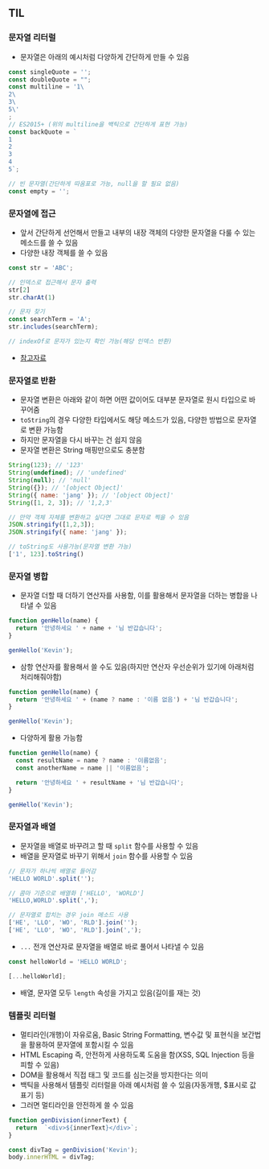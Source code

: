 ## TIL

### 문자열 리터럴
- 문자열은 아래의 예시처럼 다양하게 간단하게 만들 수 있음
```js
const singleQuote = '';
const doubleQuote = "";
const multiline = '1\
2\
3\
5\'
;
// ES2015+ (위의 multiline을 백틱으로 간단하게 표현 가능)
const backQuote = `
1
2
3
4
5`;

// 빈 문자열(간단하게 따옴표로 가능, null을 할 필요 없음)
const empty = '';
```

### 문자열에 접근
- 앞서 간단하게 선언해서 만들고 내부의 내장 객체의 다양한 문자열을 다룰 수 있는 메소드를 쓸 수 있음
- 다양한 내장 객체를 쓸 수 있음
```js
const str = 'ABC';

// 인덱스로 접근해서 문자 출력
str[2]
str.charAt(1)

// 문자 찾기
const searchTerm = 'A';
str.includes(searchTerm);

// indexOf로 문자가 있는지 확인 가능(해당 인덱스 반환)
```
- [참고자료](https://developer.mozilla.org/ko/docs/Web/JavaScript/Reference/Global_Objects/String)

### 문자열로 반환
- 문자열 변환은 아래와 같이 하면 어떤 값이어도 대부분 문자열로 원시 타입으로 바꾸어줌
- `toString`의 경우 다양한 타입에서도 해당 메소드가 있음, 다양한 방법으로 문자열로 변환 가능함
- 하지만 문자열을 다시 바꾸는 건 쉽지 않음
- 문자열 변환은 String 매핑만으로도 충분함
```js
String(123); // '123'
String(undefined); // 'undefined'
String(null); // 'null'
String({}); // '[object Object]'
String({ name: 'jang' }); // '[object Object]'
String([1, 2, 3]); // '1,2,3'

// 만약 객체 자체를 변환하고 싶다면 그대로 문자로 찍을 수 있음
JSON.stringify([1,2,3]);
JSON.stringify({ name: 'jang' });

// toString도 사용가능(문자열 변환 가능)
['1', 123].toString()
```

### 문자열 병합
- 문자열 더할 때 더하기 연산자를 사용함, 이를 활용해서 문자열을 더하는 병합을 나타낼 수 있음
```js
function genHello(name) {
  return '안녕하세요 ' + name + '님 반갑습니다';
}

genHello('Kevin');
```
- 삼항 연산자를 활용해서 쓸 수도 있음(하지만 연산자 우선순위가 있기에 아래처럼 처리해줘야함)
```js
function genHello(name) {
  return '안녕하세요 ' + (name ? name : '이름 없음') + '님 반갑습니다';
}

genHello('Kevin');
```
- 다양하게 활용 가능함
```js
function genHello(name) {
  const resultName = name ? name : '이름없음';
  const anotherName = name || '이름없음';

  return '안녕하세요 ' + resultName + '님 반갑습니다';
}

genHello('Kevin');
```

### 문자열과 배열
- 문자열을 배열로 바꾸려고 할 때 `split` 함수를 사용할 수 있음
- 배열을 문자열로 바꾸기 위해서 `join` 함수를 사용할 수 있음
```js
// 문자가 하나씩 배열로 들어감
'HELLO WORLD'.split('');

// 콤마 기준으로 배열화 ['HELLO', 'WORLD']
'HELLO,WORLD'.split(',');

// 문자열로 합치는 경우 join 메소드 사용
['HE', 'LLO', 'WO', 'RLD'].join('');
['HE', 'LLO', 'WO', 'RLD'].join(',');
```
- `...` 전개 연산자로 문자열을 배열로 바로 풀어서 나타낼 수 있음
```js
const helloWorld = 'HELLO WORLD';

[...helloWorld];
```
- 배열, 문자열 모두 `length` 속성을 가지고 있음(길이를 재는 것)

### 템플릿 리터럴
- 멀티라인(개행)이 자유로움, Basic String Formatting, 변수값 및 표현식을 보간법을 활용하여 문자열에 포함시킬 수 있음
- HTML Escaping 즉, 안전하게 사용하도록 도움을 함(XSS, SQL Injection 등을 피할 수 있음)
- DOM을 활용해서 직접 태그 및 코드를 심는것을 방지한다는 의미
- 백틱을 사용해서 템플릿 리터럴을 아래 예시처럼 쓸 수 있음(자동개행, $표시로 값 표기 등)
- 그러면 멀티라인을 안전하게 쓸 수 있음
```js
function genDivision(innerText) {
  return  `<div>${innerText}</div>`;
}

const divTag = genDivision('Kevin');
body.innerHTML = divTag;
```
